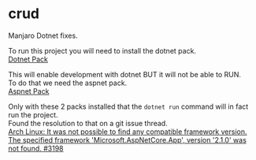 # crud

Manjaro Dotnet fixes.

To run this project you will need to install the dotnet pack.  
[Dotnet Pack](https://i.imgur.com/1fS6ZDc.png)

This will enable development with dotnet BUT it will not be able to RUN.  
To do that we need the aspnet pack.  
[Aspnet Pack](https://i.imgur.com/7d2qJUk.png)

Only with these 2 packs installed that the `dotnet run` command will in fact run the project.  
Found the resolution to that on a git issue thread.  
[Arch Linux: It was not possible to find any compatible framework version. The specified framework 'Microsoft.AspNetCore.App', version '2.1.0' was not found. #3198](https://github.com/dotnet/runtime/issues/3198#issuecomment-599917787)
